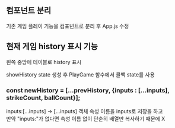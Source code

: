 <h2>컴포넌트 분리</h2>
<p>
  기존 게임 플레이 기능을 컴포넌트로 분리 후 App.js 수정
</p>
<h2>현재 게임 history 표시 기능</h2>
<p>
  왼쪽 중앙에 테이블로 history 표시
</p>
<p>
  showHistory state 생성 후 PlayGame 함수에서 콜백 state를 사용
</p>
<h3>
  const newHistory = [...prevHistory, {inputs : [...inputs], strikeCount, ballCount}];
</h3>
<p>
  inputs:[...inputs] -> [...inputs] 객체 속성 이름을 inputs로 저장을 하고<br>
  만약 "inputs:"가 없다면 속성 이름 없이 단순히 배열만 복사하기 때문에 X
</p>

